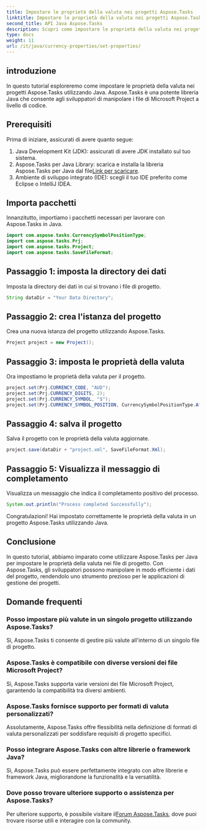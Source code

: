 ```yaml
---
title: Impostare le proprietà della valuta nei progetti Aspose.Tasks
linktitle: Impostare le proprietà della valuta nei progetti Aspose.Tasks
second_title: API Java Aspose.Tasks
description: Scopri come impostare le proprietà della valuta nei progetti Aspose.Tasks utilizzando Java. Manipola i file di Microsoft Project senza sforzo.
type: docs
weight: 11
url: /it/java/currency-properties/set-properties/
---
```

## introduzione
In questo tutorial esploreremo come impostare le proprietà della valuta nei progetti Aspose.Tasks utilizzando Java. Aspose.Tasks è una potente libreria Java che consente agli sviluppatori di manipolare i file di Microsoft Project a livello di codice.
## Prerequisiti
Prima di iniziare, assicurati di avere quanto segue:
1. Java Development Kit (JDK): assicurati di avere JDK installato sul tuo sistema.
2.  Aspose.Tasks per Java Library: scarica e installa la libreria Aspose.Tasks per Java dal file[Link per scaricare](https://releases.aspose.com/tasks/java/).
3. Ambiente di sviluppo integrato (IDE): scegli il tuo IDE preferito come Eclipse o IntelliJ IDEA.
## Importa pacchetti
Innanzitutto, importiamo i pacchetti necessari per lavorare con Aspose.Tasks in Java.
```java
import com.aspose.tasks.CurrencySymbolPositionType;
import com.aspose.tasks.Prj;
import com.aspose.tasks.Project;
import com.aspose.tasks.SaveFileFormat;
```
## Passaggio 1: imposta la directory dei dati
Imposta la directory dei dati in cui si trovano i file di progetto.
```java
String dataDir = "Your Data Directory";
```
## Passaggio 2: crea l'istanza del progetto
Crea una nuova istanza del progetto utilizzando Aspose.Tasks.
```java
Project project = new Project();
```
## Passaggio 3: imposta le proprietà della valuta
Ora impostiamo le proprietà della valuta per il progetto.
```java
project.set(Prj.CURRENCY_CODE, "AUD");
project.set(Prj.CURRENCY_DIGITS, 2);
project.set(Prj.CURRENCY_SYMBOL, "$");
project.set(Prj.CURRENCY_SYMBOL_POSITION, CurrencySymbolPositionType.After);
```
## Passaggio 4: salva il progetto
Salva il progetto con le proprietà della valuta aggiornate.
```java
project.save(dataDir + "project.xml", SaveFileFormat.Xml);
```
## Passaggio 5: Visualizza il messaggio di completamento
Visualizza un messaggio che indica il completamento positivo del processo.
```java
System.out.println("Process completed Successfully");
```
Congratulazioni! Hai impostato correttamente le proprietà della valuta in un progetto Aspose.Tasks utilizzando Java.
## Conclusione
In questo tutorial, abbiamo imparato come utilizzare Aspose.Tasks per Java per impostare le proprietà della valuta nei file di progetto. Con Aspose.Tasks, gli sviluppatori possono manipolare in modo efficiente i dati del progetto, rendendolo uno strumento prezioso per le applicazioni di gestione dei progetti.
## Domande frequenti
### Posso impostare più valute in un singolo progetto utilizzando Aspose.Tasks?
Sì, Aspose.Tasks ti consente di gestire più valute all'interno di un singolo file di progetto.
### Aspose.Tasks è compatibile con diverse versioni dei file Microsoft Project?
Sì, Aspose.Tasks supporta varie versioni dei file Microsoft Project, garantendo la compatibilità tra diversi ambienti.
### Aspose.Tasks fornisce supporto per formati di valuta personalizzati?
Assolutamente, Aspose.Tasks offre flessibilità nella definizione di formati di valuta personalizzati per soddisfare requisiti di progetto specifici.
### Posso integrare Aspose.Tasks con altre librerie o framework Java?
Sì, Aspose.Tasks può essere perfettamente integrato con altre librerie e framework Java, migliorandone la funzionalità e la versatilità.
### Dove posso trovare ulteriore supporto o assistenza per Aspose.Tasks?
 Per ulteriore supporto, è possibile visitare il[Forum Aspose.Tasks](https://forum.aspose.com/c/tasks/15), dove puoi trovare risorse utili e interagire con la community.